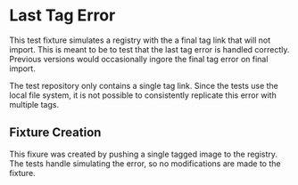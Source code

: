 # Last Tag Error

This test fixture simulates a registry with the a final tag link that will not
import. This is meant to be to test that the last tag error is handled correctly.
Previous versions would occasionally ingore the final tag error on final import.

The test repository only contains a single tag link. Since the tests use the
local file system, it is not possible to consistently replicate this error with
multiple tags.

## Fixture Creation

This fixure was created by pushing a single tagged image to the registry. The
tests handle simulating the error, so no modifications are made to the fixture.
